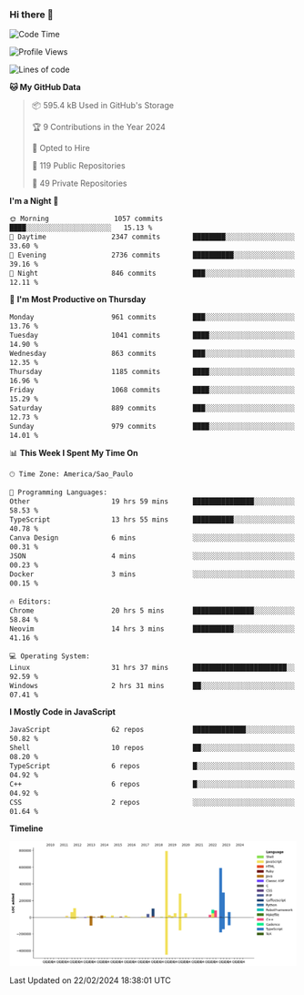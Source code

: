 ### Hi there 👋

<!--START_SECTION:waka-->
![Code Time](http://img.shields.io/badge/Code%20Time-5%2C658%20hrs%2054%20mins-blue)

![Profile Views](http://img.shields.io/badge/Profile%20Views-3-blue)

![Lines of code](https://img.shields.io/badge/From%20Hello%20World%20I%27ve%20Written-2.8%20million%20lines%20of%20code-blue)

**🐱 My GitHub Data** 

> 📦 595.4 kB Used in GitHub's Storage 
 > 
> 🏆 9 Contributions in the Year 2024
 > 
> 💼 Opted to Hire
 > 
> 📜 119 Public Repositories 
 > 
> 🔑 49 Private Repositories 
 > 
**I'm a Night 🦉** 

```text
🌞 Morning                1057 commits        ████░░░░░░░░░░░░░░░░░░░░░   15.13 % 
🌆 Daytime                2347 commits        ████████░░░░░░░░░░░░░░░░░   33.60 % 
🌃 Evening                2736 commits        ██████████░░░░░░░░░░░░░░░   39.16 % 
🌙 Night                  846 commits         ███░░░░░░░░░░░░░░░░░░░░░░   12.11 % 
```
📅 **I'm Most Productive on Thursday** 

```text
Monday                   961 commits         ███░░░░░░░░░░░░░░░░░░░░░░   13.76 % 
Tuesday                  1041 commits        ████░░░░░░░░░░░░░░░░░░░░░   14.90 % 
Wednesday                863 commits         ███░░░░░░░░░░░░░░░░░░░░░░   12.35 % 
Thursday                 1185 commits        ████░░░░░░░░░░░░░░░░░░░░░   16.96 % 
Friday                   1068 commits        ████░░░░░░░░░░░░░░░░░░░░░   15.29 % 
Saturday                 889 commits         ███░░░░░░░░░░░░░░░░░░░░░░   12.73 % 
Sunday                   979 commits         ████░░░░░░░░░░░░░░░░░░░░░   14.01 % 
```


📊 **This Week I Spent My Time On** 

```text
🕑︎ Time Zone: America/Sao_Paulo

💬 Programming Languages: 
Other                    19 hrs 59 mins      ███████████████░░░░░░░░░░   58.53 % 
TypeScript               13 hrs 55 mins      ██████████░░░░░░░░░░░░░░░   40.78 % 
Canva Design             6 mins              ░░░░░░░░░░░░░░░░░░░░░░░░░   00.31 % 
JSON                     4 mins              ░░░░░░░░░░░░░░░░░░░░░░░░░   00.23 % 
Docker                   3 mins              ░░░░░░░░░░░░░░░░░░░░░░░░░   00.15 % 

🔥 Editors: 
Chrome                   20 hrs 5 mins       ███████████████░░░░░░░░░░   58.84 % 
Neovim                   14 hrs 3 mins       ██████████░░░░░░░░░░░░░░░   41.16 % 

💻 Operating System: 
Linux                    31 hrs 37 mins      ███████████████████████░░   92.59 % 
Windows                  2 hrs 31 mins       ██░░░░░░░░░░░░░░░░░░░░░░░   07.41 % 
```

**I Mostly Code in JavaScript** 

```text
JavaScript               62 repos            █████████████░░░░░░░░░░░░   50.82 % 
Shell                    10 repos            ██░░░░░░░░░░░░░░░░░░░░░░░   08.20 % 
TypeScript               6 repos             █░░░░░░░░░░░░░░░░░░░░░░░░   04.92 % 
C++                      6 repos             █░░░░░░░░░░░░░░░░░░░░░░░░   04.92 % 
CSS                      2 repos             ░░░░░░░░░░░░░░░░░░░░░░░░░   01.64 % 
```



**Timeline**

![Lines of Code chart](https://raw.githubusercontent.com/jampow/jampow/master/assets/bar_graph.png)


 Last Updated on 22/02/2024 18:38:01 UTC
<!--END_SECTION:waka-->
